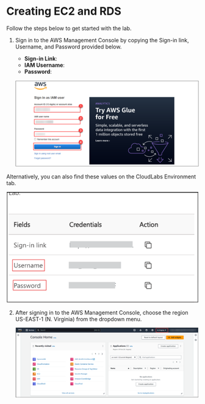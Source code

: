 # Creating EC2 and RDS

Follow the steps below to get started with the lab.

1. Sign in to the AWS Management Console by copying the Sign-in link, Username, and Password provided below.
   - **Sign-in Link**:  <inject key="Url" enableCopy="true" /> 
   - **IAM Username**:  <inject key="UserName" enableCopy="true" /> 
   - **Password**:  <inject key="passwd" enableCopy="true" /> 

    ![](./images/aws.png)

Alternatively, you can also find these values on the CloudLabs Environment tab.

   ![](./images/userandpass.png)

2. After signing in to the AWS Management Console, choose the region US-EAST-1 (N. Virginia) from the dropdown menu.

   ![](./images/console.png)
